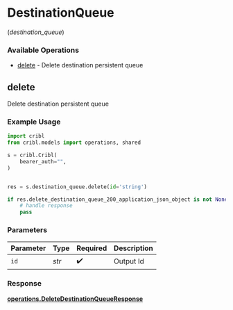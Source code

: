 # DestinationQueue
(*destination_queue*)

### Available Operations

* [delete](#delete) - Delete destination persistent queue

## delete

Delete destination persistent queue

### Example Usage

```python
import cribl
from cribl.models import operations, shared

s = cribl.Cribl(
    bearer_auth="",
)


res = s.destination_queue.delete(id='string')

if res.delete_destination_queue_200_application_json_object is not None:
    # handle response
    pass
```

### Parameters

| Parameter          | Type               | Required           | Description        |
| ------------------ | ------------------ | ------------------ | ------------------ |
| `id`               | *str*              | :heavy_check_mark: | Output Id          |


### Response

**[operations.DeleteDestinationQueueResponse](../../models/operations/deletedestinationqueueresponse.md)**

